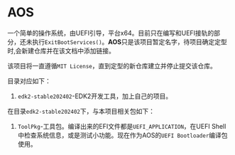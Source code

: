 # AOS

一个简单的操作系统，由UEFI引导，平台x64。目前只在编写和UEFI接轨的部分，还未执行`ExitBootServices()`。**AOS**只是该项目暂定名字，待项目确定定型时,会新建仓库并在该文档中添加链接。  

该项目将一直遵循`MIT License`，直到定型的新仓库建立并停止提交该仓库。  

目录对应如下：
1. `edk2-stable202402`-EDK2开发工具，加上自己的项目。

在目录`edk2-stable202402`下，与本项目相关包如下：
1. `ToolPkg`-工具包。编译出来的EFI文件都是`UEFI_APPLICATION`，在UEFI Shell中检查系统信息，或是测试小功能。现在作为AOS的`UEFI Bootloader`编译包使用。